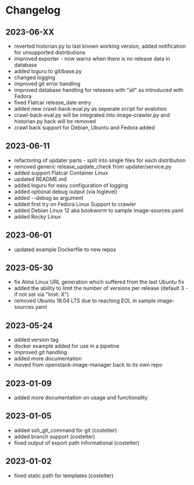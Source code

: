 # Changelog

## 2023-06-XX

- reverted historian.py to last known working version, added notification for unsupported distributions
- improved exporter - now warns when there is no release data in database
- added loguru to git/base.py
- changed logging
- improved git error handling
- improved database handling for releases with "all" as introduced with Fedora
- fixed Flatcar release_date entry
- added new crawl-back-eval.py as seperate script for evalution
- crawl-back-eval.py will be integrated into image-crawler.py and historian.py hack will be removed
- crawl back support for Debian, Ubuntu and Fedora added

## 2023-06-11
- refactoring of updater parts - split into single files for each distribution
- removed generic release_update_check from updater/service.py
- added support Flatcar Container Linux
- updated README.md
- added loguru for easy configuration of logging
- added optional debug output (via loglevel)
- added --debug as argument
- added first try on Fedora Linux Support to crawler
- added Debian Linux 12 aka bookworm to sample image-sources.yaml
- added Rocky Linux

## 2023-06-01
- updated example Dockerfile to new repos

## 2023-05-30

- fix Alma Linux URL generation which suffered from the last Ubuntu fix
- added the ability to limit the number of versions per release (default 3 - if not set via "limit: X")
- removed Ubuntu 18.04 LTS due to reaching EOL in sample image-sources.yaml

## 2023-05-24

- added version tag
- docker example added for use in a pipeline
- improved git handling
- added more documentation
- moved from openstack-image-manager back to its own repo

## 2023-01-09

- added more documentation on usage and functionality

## 2023-01-05

- added ssh_git_command for git (costelter)
- added branch support (costelter)
- fixed output of export path informational (costelter)

## 2023-01-02

- fixed static path for templates (costelter)
